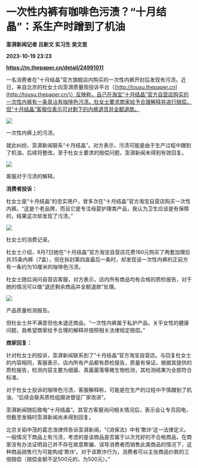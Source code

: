 # 一次性内裤有咖啡色污渍？“十月结晶”：系生产时蹭到了机油
**澎湃新闻记者 吕新文 实习生 吴文思**

**2023-10-19 23:23**

**https://m.thepaper.cn/detail/24991011**

一名消费者在“十月结晶”官方旗舰店内购买的一次性内裤开封后发现有污渍。近日，来自北京的杜女士向澎湃质量观投诉平台（[http://tousu.thepaper.cn](http://tousu.thepaper.cn/)）反映称，自己在淘宝“十月结晶”官方自营店购买的一次性内裤有一条竟沾有咖啡色污渍。杜女士要求商家给予合理解释并进行赔偿，但“十月结晶”客服仅表示可对剩下的内裤退货并全额退款。

![](https://imagecloud.thepaper.cn/thepaper/image/274/801/75.jpg)

一次性内裤上的污渍。

就此纠纷，澎湃新闻联系“十月结晶”。对方表示，污渍可能是由于生产过程中蹭到了机油，后续将整改。至于杜女士要求的赔偿问题，澎湃新闻未得到有效回复。

![](https://imagecloud.thepaper.cn/thepaper/image/274/801/76.jpg)

客服对于污渍的解释。

**消费者投诉：**

杜女士是“十月结晶”的忠实用户，曾多次在“十月结晶”官方淘宝自营店购买一次性内裤。“这是个老品牌，而且它是专注母婴护理类产品，我认为卫生应该是有保障的，结果这次却发现了污渍。”

![](https://imagecloud.thepaper.cn/thepaper/image/274/801/74.jpg)

杜女士的消费记录。

杜女士介绍，9月7日她在“十月结晶”官方淘宝自营店花费180元购买了两套加赠后共35条内裤（7盒），但在拆封第四盒最后一条时，却发现该一次性内裤的正前方有一条约为10厘米的咖啡色污渍。

杜女士随后询问自营店客服，对方表示，店内所有商品均有合格的质检报告，对于她的情况可以做“退还剩余商品并全额退款”处理。

![](https://imagecloud.thepaper.cn/thepaper/image/274/801/77.jpg)

产品质量检测报告。

但杜女士并不满意但也未退还商品，“一次性内裤属于私护产品，关乎女性的健康问题，我希望商家给予合理的解释并按照相关法律规定赔偿。”

**商家回复：**

针对杜女士的投诉，澎湃新闻联系到了“十月结晶”官方淘宝自营店。与回复杜女士的内容相同，客服表示，店内所有产品都有质检报告，质量有保证。根据其提供的质检报告，检测内容主要为细菌、真菌菌落等微生物检测，其检测结果为全部符合标准。

对于杜女士投诉的咖啡色污渍，客服解释称，可能是在生产的过程中不慎蹭到了机油，“后续会联系质检组跟进督促厂家改进”。

澎湃新闻随后致电“十月结晶”。其官方客服询问相关情况后，表示会让专员回电，但截至发稿时澎湃新闻尚未得到回复。

北京关韬中茂的葛志浩律师告诉澎湃新闻，“《消保法》中有‘欺诈’这一法律定义。一般情况下商品上有污渍，考虑的是该商品是否属于以次充好的不合格商品，在商家没有办法证明自己并不存在故意欺骗、误导消费者而销售此类商品的情况下，这种商品销售行为可能构成‘欺诈’。对于该欺诈行为，消费者可以主张商品价款的三倍赔偿（赔偿金额不足500元的，为500元）。”